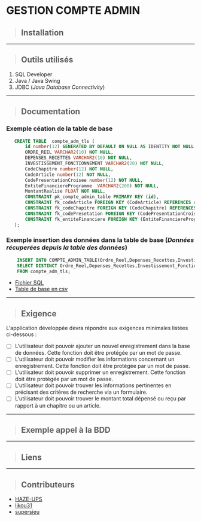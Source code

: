 # GESTION COMPTE ADMIN

>## Installation

---
> ## Outils utilisés
  1. SQL Developer
  2. Java / Java Swing
  3. JDBC (*Java Database Connectivity*)
---
>## Documentation
### Exemple céation de la table de base
 ```sql
    CREATE TABLE  compte_adm_tls (
        id number(12) GENERATED BY DEFAULT ON NULL AS IDENTITY NOT NULL ,
        ORDRE_REEL VARCHAR2(10) NOT NULL,
        DEPENSES_RECETTES VARCHAR2(10) NOT NULL,
        INVESTISSEMENT_FONCTIONNEMENT VARCHAR2(20) NOT NULL,
        CodeChapitre number(12) NOT NULL,
        CodeArticle number(12) NOT NULL,
        CodePresentationCroisee number(12) NOT NULL,
        EntiteFinanciereProgramme  VARCHAR2(200) NOT NULL,
        MontantRealise FLOAT NOT NULL,
        CONSTRAINT pk_compte_admin_table PRIMARY KEY (id),
        CONSTRAINT fk_codeArticle FOREIGN KEY (CodeArticle) REFERENCES article (codeArticle),
        CONSTRAINT fk_codeChapitre FOREIGN KEY (CodeChapitre) REFERENCES chapitre (codeChapitre),
        CONSTRAINT fk_codePresetation FOREIGN KEY (CodePresentationCroisee) REFERENCES presentationcroisee (codePresentationCroisee),
        CONSTRAINT fk_entiteFinanciere FOREIGN KEY (EntiteFinanciereProgramme ) REFERENCES entitefinanciereprogramme(EntiteFinanciereProgramme)
    ); 
  ``` 
### Exemple insertion des données dans la table de base (*Données récuperées depuis la table des données*)

```sql 
    INSERT INTO COMPTE_ADMIN_TABLE(Ordre_Reel,Depenses_Recettes,Investissement_Fonctionnement,codeChapitre,codeArticle,codePresentationCroisee,entiteFinanciereProgramme,montantRealise)
    SELECT DISTINCT Ordre_Reel,Depenses_Recettes,Investissement_Fonctionnement,  codeChapitre,codeArticle,codePresentationCroisee,entiteFinanciereProgramme,montantRealise 
    FROM compte_adm_tls;
```
- [Fichier SQL](https://github.com/stanBPS/sgbd_compte_admin_tlse/tree/master/SGBD)
- [Table de base en csv](https://github.com/stanBPS/sgbd_compte_admin_tlse/tree/master/SGBD/compte_adm_tls.csv)

---
>## Exigence
L'application développée devra répondre aux exigences minimales listées ci-dessous :
- [ ] L'utilisateur doit pouvoir ajouter un nouvel enregistrement dans la base de données. Cette fonction doit être protégée par un mot de passe.
- [ ] L'utilisateur doit pouvoir modifier les informations concernant un enregistrement. Cette fonction doit être protégée par un mot de passe.
- [ ] L'utilisateur doit pouvoir supprimer un enregistrement. Cette fonction doit être protégée par un mot de passe.
- [ ] L'utilisateur doit pouvoir trouver les informations pertinentes en précisant des critères de recherche via un formulaire.
- [ ] L'utilisateur doit pouvoir trouver le montant total dépensé ou reçu par rapport à un chapitre ou un article.

---
>## Exemple appel à la BDD

---
>## Liens

---
> ## Contributeurs
- [HAZE-UPS](https://github.com/Huze-UPS)
- [likou31](https://github.com/likou31)
- [supersieu](https://github.com/supersieu)
